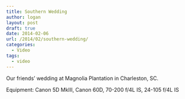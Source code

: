 ```yaml
---
title: Southern Wedding
author: logan
layout: post
draft: true
date: 2014-02-06
url: /2014/02/southern-wedding/
categories:
  - Video
tags:
  - video
---
```

Our friends&#8217; wedding at Magnolia Plantation in Charleston, SC.

Equipment: Canon 5D MkIII, Canon 60D, 70-200 f/4L IS, 24-105 f/4L IS
